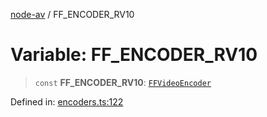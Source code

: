 [node-av](../globals.md) / FF\_ENCODER\_RV10

# Variable: FF\_ENCODER\_RV10

> `const` **FF\_ENCODER\_RV10**: [`FFVideoEncoder`](../type-aliases/FFVideoEncoder.md)

Defined in: [encoders.ts:122](https://github.com/seydx/av/blob/f8631fc881b394300b1479f511d55cf1c370a87f/src/constants/encoders.ts#L122)
